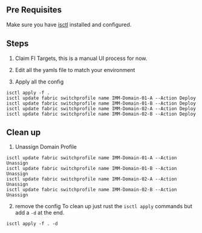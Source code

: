 ## Pre Requisites
Make sure you have [isctl](https://github.com/cgascoig/isctl) installed and configured.

## Steps
1. Claim FI Targets, this is a manual UI process for now.

2. Edit all the yamls file to match your environment

3. Apply all the config
```
isctl apply -f .
isctl update fabric switchprofile name IMM-Domain-01-A --Action Deploy
isctl update fabric switchprofile name IMM-Domain-01-B --Action Deploy
isctl update fabric switchprofile name IMM-Domain-02-A --Action Deploy
isctl update fabric switchprofile name IMM-Domain-02-B --Action Deploy
```

## Clean up
1. Unassign Domain Profile
```
isctl update fabric switchprofile name IMM-Domain-01-A --Action Unassign
isctl update fabric switchprofile name IMM-Domain-01-B --Action Unassign
isctl update fabric switchprofile name IMM-Domain-02-A --Action Unassign
isctl update fabric switchprofile name IMM-Domain-02-B --Action Unassign
```

2. remove the config
To clean up just rust the `isctl apply` commands but add a `-d` at the end.
```
isctl apply -f . -d
```